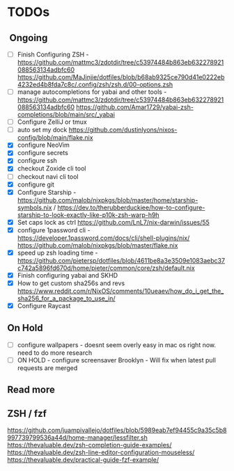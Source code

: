 # TODOs

##  Ongoing

- [ ] Finish Configuring ZSH - <https://github.com/mattmc3/zdotdir/tree/c53974484b863eb632278921088563134adbfc60> <https://github.com/MaJinjie/dotfiles/blob/b68ab9325ce790d41e0222eb4232ed4b8fda7c8c/.config/zsh/zsh.d/00-options.zsh>
- [ ] manage autocompletions for yabai and other tools - <https://github.com/mattmc3/zdotdir/tree/c53974484b863eb632278921088563134adbfc60> <https://github.com/Amar1729/yabai-zsh-completions/blob/main/src/_yabai>
- [ ] Configure ZelliJ or tmux
- [ ] auto set my dock <https://github.com/dustinlyons/nixos-config/blob/main/flake.nix>
- [x] configure NeoVim
- [x] configure secrets
- [x] configure ssh
- [x] checkout Zoxide cli tool
- [ ] checkout navi cli tool
- [x] configure git
- [x] Configure Starship - <https://github.com/malob/nixpkgs/blob/master/home/starship-symbols.nix> / <https://dev.to/therubberduckiee/how-to-configure-starship-to-look-exactly-like-p10k-zsh-warp-h9h>
- [x] Set caps lock as ctrl <https://github.com/LnL7/nix-darwin/issues/55>
- [x] configure 1password cli - <https://developer.1password.com/docs/cli/shell-plugins/nix/> <https://github.com/malob/nixpkgs/blob/master/flake.nix>
- [x] speed up zsh loading time - <https://github.com/pietersp/dotfiles/blob/4611be8a3e3509e1083aebc37c742a5896fd670d/home/pieter/common/core/zsh/default.nix>
- [x] Finish configuring yabai and SKHD
- [x] How to get custom sha256s and revs <https://www.reddit.com/r/NixOS/comments/10ueaev/how_do_i_get_the_sha256_for_a_package_to_use_in/>
- [x] Configure Raycast

## On Hold

- [ ] configure wallpapers - doesnt seem overly easy in mac os right now. need to do more research
- [ ] ON HOLD - configure screensaver Brooklyn - Will fix when latest pull requests are merged

## Read more

## ZSH / fzf

<https://github.com/juampivallejo/dotfiles/blob/5989eab7ef94455c9a35c5b8997739799536a44d/home-manager/lessfilter.sh>
<https://thevaluable.dev/zsh-completion-guide-examples/>
<https://thevaluable.dev/zsh-line-editor-configuration-mouseless/>
<https://thevaluable.dev/practical-guide-fzf-example/>
